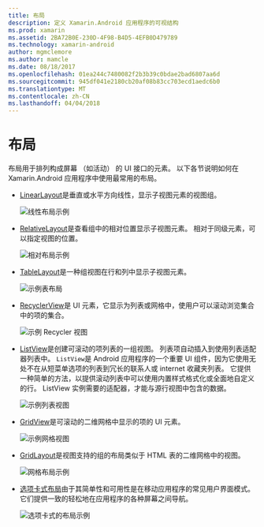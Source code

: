 ```yaml
---
title: 布局
description: 定义 Xamarin.Android 应用程序的可视结构
ms.prod: xamarin
ms.assetid: 2BA72B0E-230D-4F98-B4D5-4EFB0D479789
ms.technology: xamarin-android
author: mgmclemore
ms.author: mamcle
ms.date: 08/18/2017
ms.openlocfilehash: 01ea244c7480082f2b3b39c0bdae2bad6807aa6d
ms.sourcegitcommit: 945df041e2180cb20af08b83cc703ecd1aedc6b0
ms.translationtype: MT
ms.contentlocale: zh-CN
ms.lasthandoff: 04/04/2018
---
```

# <a name="layouts"></a>布局

布局用于排列构成屏幕 （如活动） 的 UI 接口的元素。 以下各节说明如何在 Xamarin.Android 应用程序中使用最常用的布局。

-   [LinearLayout](~/android/user-interface/layouts/linear-layout.md)是垂直或水平方向线性，显示子视图元素的视图组。

    ![线性布局示例](images/linear-layout.png)

-   [RelativeLayout](~/android/user-interface/layouts/relative-layout.md)是查看组中的相对位置显示子视图元素。 相对于同级元素，可以指定视图的位置。

    ![相对布局示例](images/relative-layout.png)

-   [TableLayout](~/android/user-interface/layouts/table-layout.md)是一种组视图在行和列中显示子视图元素。

    ![示例表布局](images/table-layout.png)

-   [RecyclerView](~/android/user-interface/layouts/recycler-view/index.md)是 UI 元素，它显示为列表或网格中，使用户可以滚动浏览集合中的项的集合。

    ![示例 Recycler 视图](images/recycler-view.png)

-   [ListView](~/android/user-interface/layouts/list-view/index.md)是创建可滚动的项列表的一组视图。 列表项自动插入到使用列表适配器列表中。 `ListView`是 Android 应用程序的一个重要 UI 组件，因为它使用无处不在从短菜单选项的列表到冗长的联系人或 internet 收藏夹列表。 它提供一种简单的方法，以提供滚动列表中可以使用内置样式格式化或全面地自定义的行。 ListView 实例需要的适配器，才能与源行视图中包含的数据。

    ![示例列表视图](images/list-view.png)

-   [GridView](~/android/user-interface/layouts/grid-view.md)是可滚动的二维网格中显示的项的 UI 元素。

    ![示例网格视图](images/grid-view.png)

-   [GridLayout](~/android/user-interface/layouts/grid-layout.md)是视图支持的组的布局类似于 HTML 表的二维网格中的视图。

    ![网格布局示例](images/grid-layout.png)

-   [选项卡式布局](~/android/user-interface/layouts/tab-layout/index.md)由于其简单性和可用性是在移动应用程序的常见用户界面模式。 它们提供一致的轻松地在应用程序的各种屏幕之间导航。

    ![选项卡式的布局示例](images/tabbed-layout.png)
 
